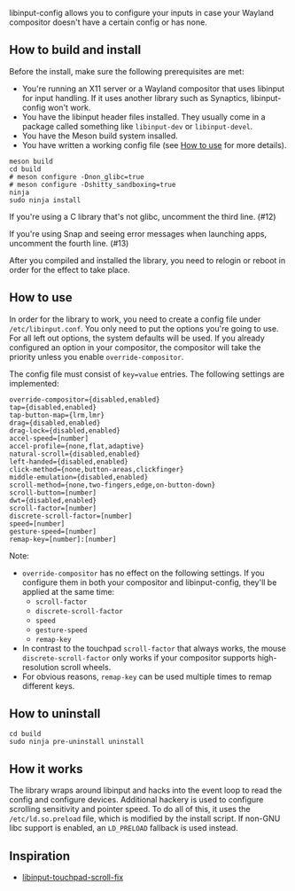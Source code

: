 libinput-config allows you to configure your inputs in case your
Wayland compositor doesn't have a certain config or has none.

## How to build and install

Before the install, make sure the following prerequisites are met:

* You're running an X11 server or a Wayland compositor that uses
  libinput for input handling. If it uses another library such as
  Synaptics, libinput-config won't work.
* You have the libinput header files installed. They usually come in a
  package called something like `libinput-dev` or `libinput-devel`.
* You have the Meson build system insalled.
* You have written a working config file (see [How to use] for more
  details).

[How to use]: #how-to-use

```
meson build
cd build
# meson configure -Dnon_glibc=true
# meson configure -Dshitty_sandboxing=true
ninja
sudo ninja install
```

If you're using a C library that's not glibc, uncomment the third
line. (#12)

If you're using Snap and seeing error messages when launching apps,
uncomment the fourth line. (#13)

After you compiled and installed the library, you need to relogin or
reboot in order for the effect to take place.

## How to use

In order for the library to work, you need to create a config file
under `/etc/libinput.conf`. You only need to put the options you're
going to use. For all left out options, the system defaults will be
used. If you already configured an option in your compositor, the
compositor will take the priority unless you enable
`override-compositor`.

The config file must consist of `key=value` entries. The following
settings are implemented:

```
override-compositor={disabled,enabled}
tap={disabled,enabled}
tap-button-map={lrm,lmr}
drag={disabled,enabled}
drag-lock={disabled,enabled}
accel-speed=[number]
accel-profile={none,flat,adaptive}
natural-scroll={disabled,enabled}
left-handed={disabled,enabled}
click-method={none,button-areas,clickfinger}
middle-emulation={disabled,enabled}
scroll-method={none,two-fingers,edge,on-button-down}
scroll-button=[number]
dwt={disabled,enabled}
scroll-factor=[number]
discrete-scroll-factor=[number]
speed=[number]
gesture-speed=[number]
remap-key=[number]:[number]
```

Note:

* `override-compositor` has no effect on the following settings. If
  you configure them in both your compositor and libinput-config,
  they'll be applied at the same time:
	* `scroll-factor`
	* `discrete-scroll-factor`
	* `speed`
	* `gesture-speed`
	* `remap-key`
* In contrast to the touchpad `scroll-factor` that always works, the
  mouse `discrete-scroll-factor` only works if your compositor
  supports high-resolution scroll wheels.
* For obvious reasons, `remap-key` can be used multiple times to remap
  different keys.

## How to uninstall

```
cd build
sudo ninja pre-uninstall uninstall
```

## How it works

The library wraps around libinput and hacks into the event loop to
read the config and configure devices. Additional hackery is used to
configure scrolling sensitivity and pointer speed. To do all of this,
it uses the `/etc/ld.so.preload` file, which is modified by the
install script. If non-GNU libc support is enabled, an `LD_PRELOAD`
fallback is used instead.

## Inspiration

* [libinput-touchpad-scroll-fix](https://gitlab.com/kirbykevinson/libinput-touchpad-scroll-fix)
